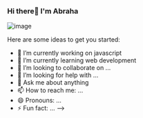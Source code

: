 ### Hi there👋  I'm Abraha
![image](https://user-images.githubusercontent.com/75738563/177790388-de455529-3724-4dbb-898b-be0ff10df7b6.png)


Here are some ideas to get you started:

- 🔭 I’m currently working on javascript
- 🌱 I’m currently learning web development
- 👯 I’m looking to collaborate on ...
- 🤔 I’m looking for help with ...
- 💬 Ask me about anything
- 📫 How to reach me: ...
- 😄 Pronouns: ...
- ⚡ Fun fact: ...
-->
